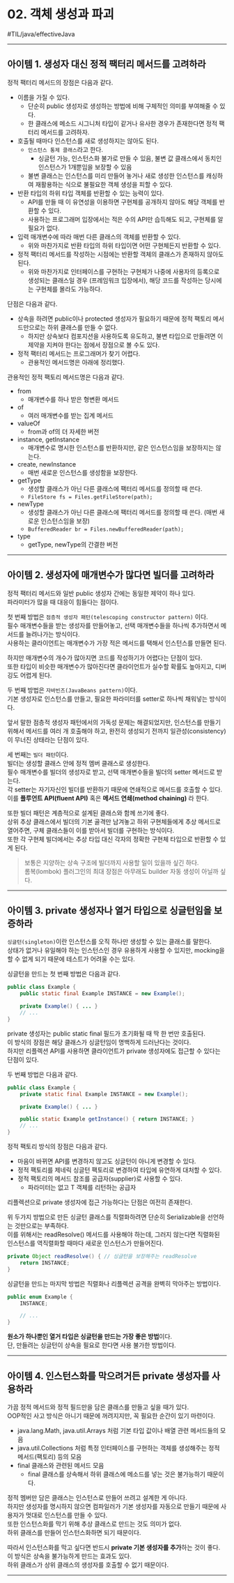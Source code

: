 # 02. 객체 생성과 파괴
#TIL/java/effectiveJava

---

## 아이템 1. 생성자 대신 정적 팩터리 메서드를 고려하라

정적 팩터리 메서드의 장점은 다음과 같다.  

- 이름을 가질 수 있다.
	- 단순히 public 생성자로 생성하는 방법에 비해 구체적인 의미를 부여해줄 수 있다.
	- 한 클래스에 메소드 시그니처 타입이 같거나 유사한 경우가 존재한다면 정적 팩터리 메서드를 고려하자.
- 호출될 때마다 인스턴스를 새로 생성하지는 않아도 된다.
	- `인스턴스 통제 클래스`라고 한다.
		- 싱글턴 가능, 인스턴스화 불가로 만들 수 있음, 불변 값 클래스에서 동치인 인스턴스가 1개뿐임을 보장할 수 있음
	- 불변 클래스는 인스턴스를 미리 만들어 놓거나 새로 생성한 인스턴스를 캐싱하여 재활용하는 식으로 불필요한 객체 생성을 피할 수 있다.
- 반환 타입의 하위 타입 객체를 반환할 수 있는 능력이 있다.
	- API를 만들 때 이 유연성을 이용하면 구현체를 공개하지 않아도 해당 객체를 반환할 수 있다.
	- 사용하는 프로그래머 입장에서는 적은 수의 API만 습득해도 되고, 구현체를 알 필요가 없다.
- 입력 매개변수에 따라 매번 다른 클래스의 객체를 반환할 수 있다.
	- 위와 마찬가지로 반환 타입의 하위 타입이면 어떤 구현체든지 반환할 수 있다.
- 정적 팩터리 메서드를 작성하는 시점에는 반환할 객체의 클래스가 존재하지 않아도 된다.
	- 위와 마찬가지로 인터페이스를 구현하는 구현체가 나중에 사용자의 등록으로 생성되는 클래스일 경우 (프레임워크 입장에서), 해당 코드를 작성하는 당시에는 구현체를 몰라도 가능하다.

단점은 다음과 같다.  

- 상속을 하려면 public이나 protected 생성자가 필요하기 때문에 정적 팩토리 메서드만으로는 하위 클래스를 만들 수 없다.
	- 하지만 상속보다 컴포지션을 사용하도록 유도하고, 불변 타입으로 만들려면 이 제약을 지켜야 한다는 점에서 장점으로 볼 수도 있다.
- 정적 팩터리 메서드는 프로그래머가 찾기 어렵다.  
	- 관용적인 메서드명은 아래에 정리했다.

관용적인 정적 팩토리 메서드명은 다음과 같다.  

- from
	- 매개변수를 하나 받은 형변환 메서드
- of
	- 여러 매개변수를 받는 집계 메서드
- valueOf
	- from과 of의 더 자세한 버전
- instance, getInstance
	- 매개변수로 명시한 인스턴스를 반환하지만, 같은 인스턴스임을 보장하지는 않는다.
- create, newInstance
	- 매번 새로운 인스턴스를 생성함을 보장한다.
- getType
	- 생성할 클래스가 아닌 다른 클래스에 팩터리 메서드를 정의할 때 쓴다.
	- `FileStore fs = Files.getFileStore(path);`
- newType
	- 생성할 클래스가 아닌 다른 클래스에 팩터리 메서드를 정의할 때 쓴다. (매번 새로운 인스턴스임을 보장)  
	- `BufferedReader br = Files.newBufferedReader(path);`
- type
	- getType, newType의 간결한 버전

---

## 아이템 2. 생성자에 매개변수가 많다면 빌더를 고려하라

정적 팩터리 메서드와 일반 public 생성자 간에는 동일한 제약이 하나 있다.  
파라미터가 많을 때 대응이 힘들다는 점이다.  

첫 번째 방법은 `점층적 생성자 패턴(telescoping constructor pattern)` 이다.  
필수 매개변수들을 받는 생성자를 만들어놓고, 선택 매개변수들을 하나씩 추가하면서 메서드를 늘려나가는 방식이다.  
사용하는 클라이언트는 매개변수가 가장 적은 메서드를 택해서 인스턴스를 만들면 된다.  

하지만 매개변수의 개수가 많아지면 코드를 작성하기가 어렵다는 단점이 있다.  
또한 타입이 비슷한 매개변수가 많아진다면 클라이언트가 실수할 확률도 높아지고, 디버깅도 어렵게 된다.  

두 번째 방법은 `자바빈즈(JavaBeans pattern)`이다.  
기본 생성자로 인스턴스를 만들고, 필요한 파라미터를 setter로 하나씩 채워넣는 방식이다.  

앞서 말한 점층적 생성자 패턴에서의 가독성 문제는 해결되었지만, 인스턴스를 만들기 위해서 메서드를 여러 개 호출해야 하고, 완전히 생성되기 전까지 일관성(consistency)이 무너진 상태라는 단점이 있다.  

세 번째는 `빌더 패턴`이다.  
빌더는 생성할 클래스 안에 정적 멤버 클래스로 생성한다.  
필수 매개변수를 빌더의 생성자로 받고, 선택 매개변수들을 빌더의 setter 메서드로 받는다.  
각 setter는 자기자신인 빌더를 반환하기 때문에 연쇄적으로 메서드를 호출할 수 있다.  
이를 **플루언트 API(fluent API)** 혹은 **메서드 연쇄(method chaining)** 라 한다.  

또한 빌더 패턴은 계층적으로 설계된 클래스와 함께 쓰기에 좋다.  
상위 추상 클래스에서 빌더의 기본 골격만 남겨놓고 하위 구현체들에게 추상 메서드로 열어주면, 구체 클래스들이 이를 받아서 빌더를 구현하는 방식이다.  
또한 각 구현체 빌더에서는 추상 타입 대신 각자의 정확한 구현체 타입으로 반환할 수 있게 된다.  

> 보통은 지양하는 상속 구조에 빌더까지 사용할 일이 있을까 싶긴 하다.  
> 롬복(lombok) 플러그인의 최대 장점은 아무래도 builder 자동 생성이 아닐까 싶다.

---

## 아이템 3. private 생성자나 열거 타입으로 싱글턴임을 보증하라

`싱글턴(singleton)`이란 인스턴스를 오직 하나만 생성할 수 있는 클래스를 말한다.  
상태가 없거나 유일해야 하는 인스턴스인 경우 유용하게 사용할 수 있지만, mocking을 할 수 없게 되기 때문에 테스트가 어려울 수는 있다.  

싱글턴을 만드는 첫 번째 방법은 다음과 같다.  

```java
public class Example {
    public static final Example INSTANCE = new Example();

    private Example() { ... }
    // ...
}
```

private 생성자는 public static final 필드가 초기화될 때 딱 한 번만 호출된다.  
이 방식의 장점은 해당 클래스가 싱글턴임이 명백하게 드러난다는 것이다.  
하지만 리플렉션 API를 사용하면 클라이언트가 private 생성자에도 접근할 수 있다는 단점이 있다.  

두 번째 방법은 다음과 같다.  

```java
public class Example {
    private static final Example INSTANCE = new Example();

    private Example() { ... }

    public static Example getInstance() { return INSTANCE; }
    // ...
}
```

정적 팩토리 방식의 장점은 다음과 같다.  

- 마음이 바뀌면 API를 변경하지 않고도 싱글턴이 아니게 변경할 수 있다.
- 정적 팩토리를 제네릭 싱글턴 팩토리로 변경하여 타입에 유연하게 대처할 수 있다.
- 정적 팩토리의 메서드 참조를 공급자(supplier)로 사용할 수 있다.
	- 파라미터는 없고 T 객체를 리턴하는 공급자

리플렉션으로 private 생성자에 접근 가능하다는 단점은 여전히 존재한다.  

위 두가지 방법으로 만든 싱글턴 클래스를 직렬화하려면 단순히 Serializable을 선언하는 것만으로는 부족하다.  
이를 위해서는 readResolve() 메서드를 사용해야 하는데, 그러지 않는다면 직렬화된 인스턴스를 역직렬화할 때마다 새로운 인스턴스가 만들어진다.  

```java
private Object readResolve() { // 싱글턴을 보장해주는 readResolve
    return INSTANCE;
}
```

싱글턴을 만드는 마지막 방법은 직렬화나 리플렉션 공격을 완벽히 막아주는 방법이다.  

```java
public enum Example {
    INSTANCE;

    // ...
}
```

**원소가 하나뿐인 열거 타입은 싱글턴을 만드는 가장 좋은 방법**이다.  
단, 만들려는 싱글턴이 상속을 필요로 한다면 사용 불가한 방법이다.  

---

## 아이템 4. 인스턴스화를 막으려거든 private 생성자를 사용하라

가끔 정적 메서드와 정적 필드만을 담은 클래스를 만들고 싶을 때가 있다.  
OOP적인 사고 방식은 아니기 때문에 꺼려지지만, 꼭 필요한 순간이 있기 마련이다.  

- java.lang.Math, java.util.Arrays 처럼 기본 타입 값이나 배열 관련 메서드들의 모음
- java.util.Collections 처럼 특정 인터페이스를 구현하는 객체를 생성해주는 정적 메서드(팩토리) 등의 모음
- final 클래스와 관련된 메서드 모음
	- final 클래스를 상속해서 하위 클래스에 메소드를 넣는 것은 불가능하기 때문이다.

정적 멤버만 담은 클래스는 인스턴스로 만들어 쓰려고 설계한 게 아니다.  
하지만 생성자를 명시하지 않으면 컴파일러가 기본 생성자를 자동으로 만들기 때문에 사용자가 멋대로 인스턴스를 만들 수 있다.  
또한 인스턴스화를 막기 위해 추상 클래스로 만드는 것도 의미가 없다.  
하위 클래스를 만들어 인스턴스화하면 되기 때문이다.  

따라서 인스턴스화를 막고 싶다면 반드시 **private 기본 생성자를 추가**하는 것이 좋다.  
이 방식은 상속을 불가능하게 만드는 효과도 있다.  
하위 클래스가 상위 클래스의 생성자를 호출할 수 없기 때문이다.  

---















